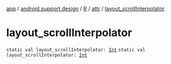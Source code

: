 [app](../../../index.md) / [android.support.design](../../index.md) / [R](../index.md) / [attr](index.md) / [layout_scrollInterpolator](.)

# layout_scrollInterpolator

`static val layout_scrollInterpolator: `[`Int`](https://kotlinlang.org/api/latest/jvm/stdlib/kotlin/-int/index.html)
`static val layout_scrollInterpolator: `[`Int`](https://kotlinlang.org/api/latest/jvm/stdlib/kotlin/-int/index.html)